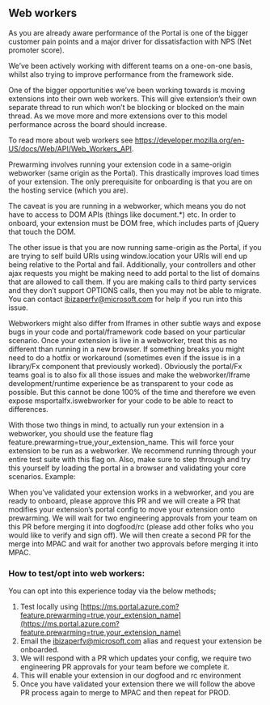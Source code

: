 <a name="web-workers"></a>
## Web workers

As you are already aware performance of the Portal is one of the bigger customer pain points and a major driver for dissatisfaction with NPS (Net promoter score).
 
We’ve been actively working with different teams on a one-on-one basis, whilst also trying to improve performance from the framework side.
 
One of the bigger opportunities we’ve been working towards is moving extensions into their own web workers. This will give extension’s their own separate thread to run which won’t be blocking or blocked on the main thread. As we move more and more extensions over to this model performance across the board should increase.

To read more about web workers see https://developer.mozilla.org/en-US/docs/Web/API/Web_Workers_API.

Prewarming involves running your extension code in a same-origin webworker (same origin as the Portal). This drastically improves load times of your extension. The only prerequisite for onboarding is that you are on the hosting service (which you are).

The caveat is you are running in a webworker, which means you do not have to access to DOM APIs (things like document.*) etc. In order to onboard, your extension must be DOM free, which includes parts of jQuery that touch the DOM.

The other issue is that you are now running same-origin as the Portal, if you are trying to self build URIs using window.location your URIs will end up being relative to the Portal and fail. Additionally, your controllers and other ajax requests you might be making need to add portal to the list of domains that are allowed to call them. If you are making calls to third party services and they don’t support OPTIONS calls, then you may not be able to migrate. You can contact ibizaperfv@microsoft.com for help if you run into this issue.

Webworkers might also differ from Iframes in other subtle ways and expose bugs in your code and portal/framework code based on your particular scenario. Once your extension is live in a webworker, treat this as no different than running in a new browser. If something breaks you might need to do a hotfix or workaround (sometimes even if the issue is in a library/Fx component that previously worked). Obviously the portal/Fx teams goal is to also fix all those issues and make the webworker/Iframe development/runtime experience be as transparent to your code as possible. But this cannot be done 100% of the time and therefore we even expose msportalfx.iswebworker for your code to be able to react to differences.

With those two things in mind, to actually run your extension in a webworker, you should use the feature flag feature.prewarming=true,your_extension_name. This will force your extension to be run as a webworker. We recommend running through your entire test suite with this flag on. Also, make sure to step through and try this yourself by loading the portal in a browser and validating your core scenarios. Example: 

When you’ve validated your extension works in a webworker, and you are ready to onboard, please approve this PR and we will create a PR that modifies your extension’s portal config to move your extension onto prewarming. We will wait for two engineering approvals from your team on this PR before merging it into dogfood/rc (please add other folks who you would like to verify and sign off). We will then create a second PR for the merge into MPAC and wait for another two approvals before merging it into MPAC.


<a name="web-workers-how-to-test-opt-into-web-workers"></a>
### How to test/opt into web workers:

You can opt into this experience today via the below methods;
1. Test locally using [https://ms.portal.azure.com?feature.prewarming=true,your_extension_name](https://ms.portal.azure.com?feature.prewarming=true,your_extension_name)
1. Email the ibizaperfv@microsoft.com alias and request your extension be onboarded.
1. We will respond with a PR which updates your config, we require two engineering PR approvals for your team before we complete it.
1. This will enable your extension in our dogfood and rc environment
1. Once you have validated your extension there we will follow the above PR process again to merge to MPAC and then repeat for PROD.
